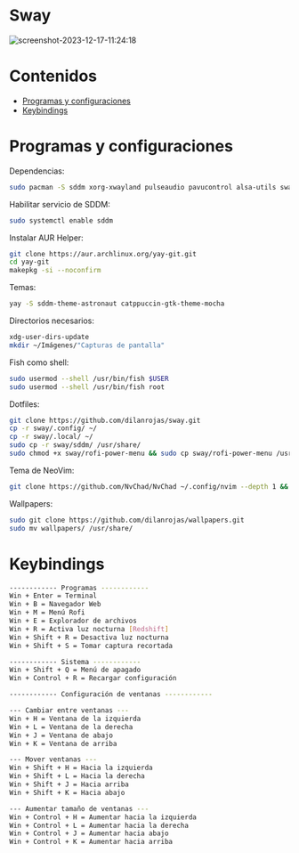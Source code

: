 # Sway

![screenshot-2023-12-17-11:24:18](https://github.com/dilanrojas/sway/assets/99371498/01c86071-e24d-4001-9446-6c349c567f32)


# Contenidos
- [Programas y configuraciones](#programas-y-configuraciones)
- [Keybindings](#keybindings)

# Programas y configuraciones

Dependencias:

```bash
sudo pacman -S sddm xorg-xwayland pulseaudio pavucontrol alsa-utils sway swayidle swaybg waybar alacritty xdg-user-dirs lxappearance thunar thunar-archive-plugin pamixer playerctl glib2 gvfs-mtp ntfs-3g rofi mako git grim slurp polkit-gnome papirus-icon-theme fish starship lsd bat ttf-jetbrains-mono-nerd ttf-dejavu ttf-liberation noto-fonts
```

Habilitar servicio de SDDM:

```bash
sudo systemctl enable sddm
```

Instalar AUR Helper:

```bash
git clone https://aur.archlinux.org/yay-git.git
cd yay-git
makepkg -si --noconfirm
```

Temas:

```bash
yay -S sddm-theme-astronaut catppuccin-gtk-theme-mocha
```

Directorios necesarios:

```bash
xdg-user-dirs-update
mkdir ~/Imágenes/"Capturas de pantalla"
```

Fish como shell:

```bash
sudo usermod --shell /usr/bin/fish $USER
sudo usermod --shell /usr/bin/fish root
```

Dotfiles:

```bash
git clone https://github.com/dilanrojas/sway.git
cp -r sway/.config/ ~/
cp -r sway/.local/ ~/
sudo cp -r sway/sddm/ /usr/share/
sudo chmod +x sway/rofi-power-menu && sudo cp sway/rofi-power-menu /usr/bin/
```

Tema de NeoVim:

```bash
git clone https://github.com/NvChad/NvChad ~/.config/nvim --depth 1 && nvim
```

Wallpapers:

```bash
sudo git clone https://github.com/dilanrojas/wallpapers.git
sudo mv wallpapers/ /usr/share/
```

# Keybindings

```bash
------------ Programas ------------
Win + Enter = Terminal
Win + B = Navegador Web
Win + M = Menú Rofi
Win + E = Explorador de archivos
Win + R = Activa luz nocturna [Redshift]
Win + Shift + R = Desactiva luz nocturna
Win + Shift + S = Tomar captura recortada

------------ Sistema ------------
Win + Shift + Q = Menú de apagado
Win + Control + R = Recargar configuración

------------ Configuración de ventanas ------------

--- Cambiar entre ventanas ---
Win + H = Ventana de la izquierda
Win + L = Ventana de la derecha
Win + J = Ventana de abajo
Win + K = Ventana de arriba

--- Mover ventanas ---
Win + Shift + H = Hacia la izquierda
Win + Shift + L = Hacia la derecha
Win + Shift + J = Hacia arriba
Win + Shift + K = Hacia abajo

--- Aumentar tamaño de ventanas ---
Win + Control + H = Aumentar hacia la izquierda
Win + Control + L = Aumentar hacia la derecha
Win + Control + J = Aumentar hacia abajo
Win + Control + K = Aumentar hacia arriba
```
